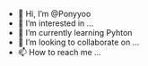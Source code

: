 - 👋 Hi, I’m @Ponyyoo
- 👀 I’m interested in ...
- 🌱 I’m currently learning Pyhton
- 💞️ I’m looking to collaborate on ...
- 📫 How to reach me ...

<!---
Ponyyoo/Ponyyoo is a ✨ special ✨ repository because its `README.md` (this file) appears on your GitHub profile.
You can click the Preview link to take a look at your changes.
--->
